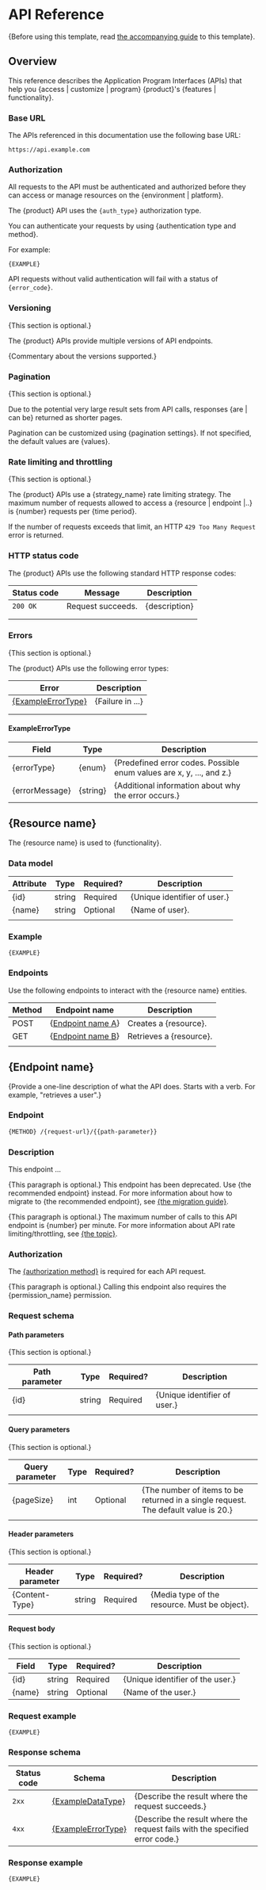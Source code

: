 # API Reference

{Before using this template, read [the accompanying guide](api-reference-guide.md) to this template}.


## Overview

This reference describes the Application Program Interfaces (APIs) that help you {access | customize | program} {product}'s {features | functionality}.

### Base URL

The APIs referenced in this documentation use the following base URL:

```
https://api.example.com
```


### Authorization

All requests to the API must be authenticated and authorized before they can access or manage resources on the {environment | platform}.

The {product} API uses the `{auth_type}` authorization type.

You can authenticate your requests by using {authentication type and method}.

For example:

```
{EXAMPLE}
```


API requests without valid authentication will fail with a status of `{error_code}`.


### Versioning

{This section is optional.}

The {product} APIs provide multiple versions of API endpoints.

{Commentary about the versions supported.}

### Pagination

{This section is optional.}

Due to the potential very large result sets from API calls, responses {are | can be} returned as shorter pages.

Pagination can be customized using {pagination settings}. If not specified, the default values are {values}.

### Rate limiting and throttling

{This section is optional.}

The {product} APIs use a {strategy_name} rate limiting strategy. The maximum number of requests allowed to access a {resource | endpoint |..} is {number} requests per {time period}.

If the number of requests exceeds that limit, an HTTP `429 Too Many Request` error is returned.

### HTTP status code

The {product} APIs use the following standard HTTP response codes:

| Status code | Message           | Description   |
|-------------|-------------------|---------------|
| `200 OK`    | Request succeeds. | {description} |
|             |                   |               |
|             |                   |               |

### Errors

{This section is optional.}

The {product} APIs use the following error types:

| Error                                   | Description      |
|-----------------------------------------|------------------|
| [{ExampleErrorType}](#exampleerrortype) | {Failure in ...} |
|                                         |                  |
|                                         |                  |

#### ExampleErrorType

| Field          | Type     | Description                                      |
|----------------|----------|--------------------------------------------------|
| {errorType}    | {enum}   | {Predefined error codes. Possible enum values are x, y, ..., and z.} |
| {errorMessage} | {string} | {Additional information about why the error occurs.} |


## {Resource name}

The {resource name} is used to {functionality}.

### Data model

| Attribute | Type   | Required? | Description                  |
|-----------|--------|-----------|------------------------------|
| {id}      | string | Required  | {Unique identifier of user.} |
| {name}    | string | Optional  | {Name of user}.              |
|           |        |           |                              |


### Example

```
{EXAMPLE}
```

### Endpoints

Use the following endpoints to interact with the {resource name} entities.

| Method | Endpoint name                            | Description             |
|--------|------------------------------------------|-------------------------|
| POST   | {[Endpoint name A](#link_to_endpoint_a)} | Creates a {resource}.   |
| GET    | {[Endpoint name B](#link_to_endpoint_b)} | Retrieves a {resource}. |
|        |                                          |                         |


## {Endpoint name}

{Provide a one-line description of what the API does. Starts with a verb. For example, "retrieves a user".}

### Endpoint

```bash
{METHOD} /{request-url}/{{path-parameter}}
```

### Description

This endpoint ...

{This paragraph is optional.} This endpoint has been deprecated. Use {the recommended endpoint} instead. For more information about how to migrate to {the recommended endpoint}, see [{the migration guide}](#link).

{This paragraph is optional.} The maximum number of calls to this API endpoint is {number} per minute. For more information about API rate limiting/throttling, see [{the topic}](#example).


### Authorization

The [{authorization method}](#authorization) is required for each API request.

{This paragraph is optional.} Calling this endpoint also requires the {permission_name} permission.


### Request schema

#### Path parameters

{This section is optional.}

| Path parameter | Type   | Required? | Description                  |
|----------------|--------|-----------|------------------------------|
| {id}           | string | Required  | {Unique identifier of user.} |
|                |        |           |                              |

#### Query parameters

{This section is optional.}

| Query parameter | Type | Required? | Description                             |
|-----------------|------|-----------|-----------------------------------------|
| {pageSize}      | int  | Optional  | {The number of items to be returned in a single request. The default value is 20.} |
|                 |      |           |                                         |

#### Header parameters

{This section is optional.}

| Header parameter | Type   | Required? | Description                          |
|------------------|--------|-----------|--------------------------------------|
| {Content-Type}   | string | Required  | {Media type of the resource. Must be object}. |
|                  |        |           |                                      |

#### Request body

{This section is optional.}

| Field  | Type   | Required? | Description                      |
|--------|--------|-----------|----------------------------------|
| {id}   | string | Required  | {Unique identifier of the user.} |
| {name} | string | Optional  | {Name of the user.}              |

### Request example

```
{EXAMPLE}

```

### Response schema

| Status code | Schema                                              | Description |
|-------------|-----------------------------------------------------|----------|
| `2xx`         | [{ExampleDataType}](#data-model)   | {Describe the result where the request succeeds.} |
| `4xx`         | [{ExampleErrorType}](#exampleerrortype) | {Describe the result where the request fails with the specified error code.} |

### Response example

```
{EXAMPLE}

```
